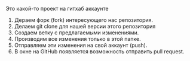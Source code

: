 Это какой-то проект на гитхаб аккаунте

1. Дераем форк (fork) интересующего нас репозитория.
2. Делаем git clone для нашей версии этого репозитория
3. Создаем ветку с предлагаемыми изменениями.
4. Производим все изменения только в этой папке.
5. Отправляем эти изменения на свой аккаунт (push).
6. В окне на GitHub появляется возможность отправить pull request.